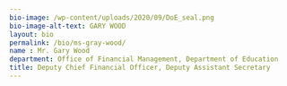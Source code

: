 ```yaml
---
bio-image: /wp-content/uploads/2020/09/DoE_seal.png
bio-image-alt-text: GARY WOOD
layout: bio
permalink: /bio/ms-gray-wood/
name : Mr. Gary Wood
department: Office of Financial Management, Department of Education
title: Deputy Chief Financial Officer, Deputy Assistant Secretary
---
```

